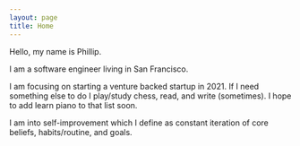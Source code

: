 ```yaml
---
layout: page
title: Home
---
```


Hello, my name is Phillip. 

I am a software engineer living in San Francisco.

I am focusing on starting a venture backed startup in 2021. If I need something else to do I play/study chess, read, and write (sometimes). I hope to add learn piano to that list soon.

I am into self-improvement which I define as constant iteration of core beliefs, habits/routine, and goals.

